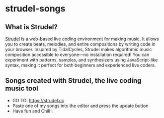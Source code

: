 # strudel-songs

## What is Strudel?

[Strudel](https://strudel.cc/) is a web-based live coding environment for making music. It allows you to create beats, melodies, and entire compositions by writing code in your browser. Inspired by TidalCycles, Strudel makes algorithmic music composition accessible to everyone—no installation required! You can experiment with patterns, samples, and synthesizers using JavaScript-like syntax, making it perfect for both beginners and experienced live coders.

## Songs created with Strudel, the live coding music tool

- GO TO: https://strudel.cc
- Paste one of my songs into the editor and press the update button
- Have fun and Chill !
